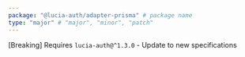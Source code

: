 ```yaml
---
package: "@lucia-auth/adapter-prisma" # package name
type: "major" # "major", "minor", "patch"
---
```


[Breaking] Requires `lucia-auth@^1.3.0`
    - Update to new specifications